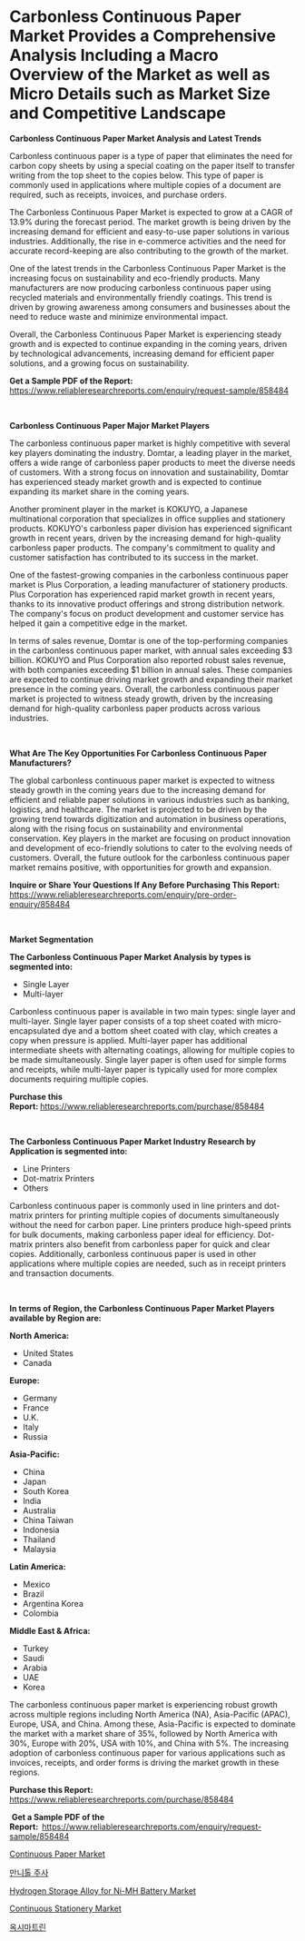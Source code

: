 <p><h1>Carbonless Continuous Paper Market Provides a Comprehensive Analysis Including a Macro Overview of the Market as well as Micro Details such as Market Size and Competitive Landscape</h1></p><p><strong>Carbonless Continuous Paper Market Analysis and Latest Trends</strong></p>
<p><p>Carbonless continuous paper is a type of paper that eliminates the need for carbon copy sheets by using a special coating on the paper itself to transfer writing from the top sheet to the copies below. This type of paper is commonly used in applications where multiple copies of a document are required, such as receipts, invoices, and purchase orders.</p><p>The Carbonless Continuous Paper Market is expected to grow at a CAGR of 13.9% during the forecast period. The market growth is being driven by the increasing demand for efficient and easy-to-use paper solutions in various industries. Additionally, the rise in e-commerce activities and the need for accurate record-keeping are also contributing to the growth of the market.</p><p>One of the latest trends in the Carbonless Continuous Paper Market is the increasing focus on sustainability and eco-friendly products. Many manufacturers are now producing carbonless continuous paper using recycled materials and environmentally friendly coatings. This trend is driven by growing awareness among consumers and businesses about the need to reduce waste and minimize environmental impact.</p><p>Overall, the Carbonless Continuous Paper Market is experiencing steady growth and is expected to continue expanding in the coming years, driven by technological advancements, increasing demand for efficient paper solutions, and a growing focus on sustainability.</p></p>
<p><strong>Get a Sample PDF of the Report:&nbsp;</strong> <a href="https://www.reliableresearchreports.com/enquiry/request-sample/858484">https://www.reliableresearchreports.com/enquiry/request-sample/858484</a></p>
<p>&nbsp;</p>
<p><strong>Carbonless Continuous Paper Major Market Players</strong></p>
<p><p>The carbonless continuous paper market is highly competitive with several key players dominating the industry. Domtar, a leading player in the market, offers a wide range of carbonless paper products to meet the diverse needs of customers. With a strong focus on innovation and sustainability, Domtar has experienced steady market growth and is expected to continue expanding its market share in the coming years.</p><p>Another prominent player in the market is KOKUYO, a Japanese multinational corporation that specializes in office supplies and stationery products. KOKUYO's carbonless paper division has experienced significant growth in recent years, driven by the increasing demand for high-quality carbonless paper products. The company's commitment to quality and customer satisfaction has contributed to its success in the market.</p><p>One of the fastest-growing companies in the carbonless continuous paper market is Plus Corporation, a leading manufacturer of stationery products. Plus Corporation has experienced rapid market growth in recent years, thanks to its innovative product offerings and strong distribution network. The company's focus on product development and customer service has helped it gain a competitive edge in the market.</p><p>In terms of sales revenue, Domtar is one of the top-performing companies in the carbonless continuous paper market, with annual sales exceeding $3 billion. KOKUYO and Plus Corporation also reported robust sales revenue, with both companies exceeding $1 billion in annual sales. These companies are expected to continue driving market growth and expanding their market presence in the coming years. Overall, the carbonless continuous paper market is projected to witness steady growth, driven by the increasing demand for high-quality carbonless paper products across various industries.</p></p>
<p>&nbsp;</p>
<p><strong>What Are The Key Opportunities For Carbonless Continuous Paper Manufacturers?</strong></p>
<p><p>The global carbonless continuous paper market is expected to witness steady growth in the coming years due to the increasing demand for efficient and reliable paper solutions in various industries such as banking, logistics, and healthcare. The market is projected to be driven by the growing trend towards digitization and automation in business operations, along with the rising focus on sustainability and environmental conservation. Key players in the market are focusing on product innovation and development of eco-friendly solutions to cater to the evolving needs of customers. Overall, the future outlook for the carbonless continuous paper market remains positive, with opportunities for growth and expansion.</p></p>
<p><strong>Inquire or Share Your Questions If Any Before Purchasing This Report:</strong> <a href="https://www.reliableresearchreports.com/enquiry/pre-order-enquiry/858484">https://www.reliableresearchreports.com/enquiry/pre-order-enquiry/858484</a></p>
<p>&nbsp;</p>
<p><strong>Market Segmentation</strong></p>
<p><strong>The Carbonless Continuous Paper Market Analysis by types is segmented into:</strong></p>
<p><ul><li>Single Layer</li><li>Multi-layer</li></ul></p>
<p><p>Carbonless continuous paper is available in two main types: single layer and multi-layer. Single layer paper consists of a top sheet coated with micro-encapsulated dye and a bottom sheet coated with clay, which creates a copy when pressure is applied. Multi-layer paper has additional intermediate sheets with alternating coatings, allowing for multiple copies to be made simultaneously. Single layer paper is often used for simple forms and receipts, while multi-layer paper is typically used for more complex documents requiring multiple copies.</p></p>
<p><strong>Purchase this Report:&nbsp;</strong><a href="https://www.reliableresearchreports.com/purchase/858484">https://www.reliableresearchreports.com/purchase/858484</a></p>
<p>&nbsp;</p>
<p><strong>The Carbonless Continuous Paper Market Industry Research by Application is segmented into:</strong></p>
<p><ul><li>Line Printers</li><li>Dot-matrix Printers</li><li>Others</li></ul></p>
<p><p>Carbonless continuous paper is commonly used in line printers and dot-matrix printers for printing multiple copies of documents simultaneously without the need for carbon paper. Line printers produce high-speed prints for bulk documents, making carbonless paper ideal for efficiency. Dot-matrix printers also benefit from carbonless paper for quick and clear copies. Additionally, carbonless continuous paper is used in other applications where multiple copies are needed, such as in receipt printers and transaction documents.</p></p>
<p>&nbsp;</p>
<p><strong>In terms of Region, the Carbonless Continuous Paper Market Players available by Region are:</strong></p>
<p>
    <p> <strong> North America: </strong>
        <ul>
            <li>United States</li>
            <li>Canada</li>
        </ul>
        </p> 
    <p> <strong> Europe: </strong>
        <ul>
            <li>Germany</li>
            <li>France</li>
            <li>U.K.</li>
            <li>Italy</li>
            <li>Russia</li>
        </ul>
        </p> 
    <p> <strong> Asia-Pacific: </strong>
        <ul>
            <li>China</li>
            <li>Japan</li>
            <li>South Korea</li>
            <li>India</li>
            <li>Australia</li>
            <li>China Taiwan</li>
            <li>Indonesia</li>
            <li>Thailand</li>
            <li>Malaysia</li>
        </ul>
        </p> 
    <p> <strong> Latin America: </strong>
        <ul>
            <li>Mexico</li>
            <li>Brazil</li>
            <li>Argentina Korea</li>
            <li>Colombia</li>
        </ul>
        </p> 
    <p> <strong> Middle East & Africa: </strong>
        <ul>
            <li>Turkey</li>
            <li>Saudi</li>
            <li>Arabia</li>
            <li>UAE</li>
            <li>Korea</li>
        </ul>
    </p>
    </p>
<p><p>The carbonless continuous paper market is experiencing robust growth across multiple regions including North America (NA), Asia-Pacific (APAC), Europe, USA, and China. Among these, Asia-Pacific is expected to dominate the market with a market share of 35%, followed by North America with 30%, Europe with 20%, USA with 10%, and China with 5%. The increasing adoption of carbonless continuous paper for various applications such as invoices, receipts, and order forms is driving the market growth in these regions.</p></p>
<p><strong>Purchase this Report: </strong><a href="https://www.reliableresearchreports.com/purchase/858484">https://www.reliableresearchreports.com/purchase/858484</a></p>
<p>&nbsp;<strong>Get a Sample PDF of the Report:&nbsp;&nbsp;</strong><a href="https://www.reliableresearchreports.com/enquiry/request-sample/858484">https://www.reliableresearchreports.com/enquiry/request-sample/858484</a></p>
<p><strong></strong></p>
<p><p><a href="https://github.com/Airanohannonzb68e5pb53oc1/Market-Research-Report-List-1/blob/main/continuous-paper-market.md">Continuous Paper Market</a></p><p><a href="https://github.com/khytkeqagplkzqvh/Market-Research-Report-List-1/blob/main/21004562891.md">만니톨 주사</a></p><p><a href="https://issuu.com/reportprime-2/docs/hydrogen-storage-alloy-for-ni-mh-battery-market-si">Hydrogen Storage Alloy for Ni-MH Battery Market</a></p><p><a href="https://github.com/fiixsa/Market-Research-Report-List-1/blob/main/continuous-stationery-market.md">Continuous Stationery Market</a></p><p><a href="https://github.com/bvubpqd5241630/Market-Research-Report-List-1/blob/main/63426612890.md">옥시마트린</a></p></p>